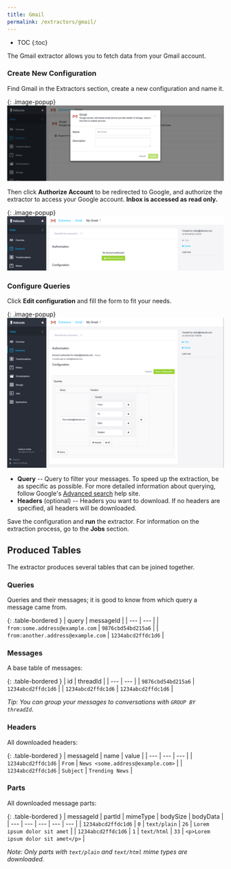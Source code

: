 ```yaml
---
title: Gmail
permalink: /extractors/gmail/
---
```


* TOC
{:toc}

The Gmail extractor allows you to fetch data from your Gmail account.

### Create New Configuration

Find Gmail in the Extractors section, create a new configuration and name it.

{: .image-popup}
![Gmail - add configuration](/extractors/gmail/01-add-configuration.png)

Then click **Authorize Account** to be redirected to Google, and authorize the extractor to access your Google account. 
**Inbox is accessed as read only.**

{: .image-popup}
![Gmail - authorize account](/extractors/gmail/02-authorize-account.png)

### Configure Queries

Click **Edit configuration** and fill the form to fit your needs.

{: .image-popup}
![Gmail - configure queries](/extractors/gmail/03-configure-queries.png)

- **Query** -- Query to filter your messages. To speed up the extraction, be as specific as possible. 
For more detailed information about querying, follow Google's [Advanced search](https://support.google.com/mail/answer/7190?hl=en) help site.
- **Headers** (optional) -- Headers you want to download. If no headers are specified, all headers will be downloaded.


Save the configuration and **run** the extractor. For information on the extraction process, go to the **Jobs** section.

## Produced Tables

The extractor produces several tables that can be joined together.

### Queries

Queries and their messages; it is good to know from which query a message came from.

{: .table-bordered }
| query | messageId |
| --- | --- |
| `from:some.address@example.com` | `9876cbd54bd215a6` |
| `from:another.address@example.com` | `1234abcd2ffdc1d6` |


### Messages

A base table of messages:

{: .table-bordered }
| id | threadId |
| --- | --- |
| `9876cbd54bd215a6` | `1234abcd2ffdc1d6` |
| `1234abcd2ffdc1d6` | `1234abcd2ffdc1d6` |

*Tip: You can group your messages to conversations with `GROUP BY threadId`*.

### Headers

All downloaded headers:

{: .table-bordered }
| messageId | name | value |
| --- | --- | --- |
| `1234abcd2ffdc1d6` | `From` | `News <some.address@example.com>` |
| `1234abcd2ffdc1d6` | `Subject` | `Trending News` |

### Parts

All downloaded message parts:

{: .table-bordered }
| messageId | partId | mimeType | bodySize | bodyData |
| --- | --- | --- | --- | --- |
| `1234abcd2ffdc1d6` | `0` | `text/plain` | `26` | `Lorem ipsum dolor sit amet` |
| `1234abcd2ffdc1d6` | `1` | `text/html` | `33` | `<p>Lorem ipsum dolor sit amet</p>` |

*Note: Only parts with `text/plain` and `text/html` mime types are downloaded.*
